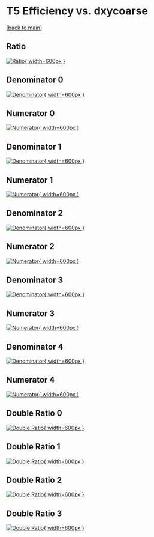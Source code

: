 # T5 Efficiency vs. dxycoarse

[[back to main](./)]



## Ratio

[![Ratio](../mtv/var/T5_loweta_0_0_eff_dxycoarse.png){ width=600px }](../mtv/var/T5_loweta_0_0_eff_dxycoarse.pdf)

## Denominator 0

[![Denominator](../mtv/den/T5_loweta_0_0_eff_dxycoarse_den0.png){ width=600px }](../mtv/den/T5_loweta_0_0_eff_dxycoarse_den0.pdf)

## Numerator 0

[![Numerator](../mtv/num/T5_loweta_0_0_eff_dxycoarse_num0.png){ width=600px }](../mtv/num/T5_loweta_0_0_eff_dxycoarse_num0.pdf)

## Denominator 1

[![Denominator](../mtv/den/T5_loweta_0_0_eff_dxycoarse_den1.png){ width=600px }](../mtv/den/T5_loweta_0_0_eff_dxycoarse_den1.pdf)

## Numerator 1

[![Numerator](../mtv/num/T5_loweta_0_0_eff_dxycoarse_num1.png){ width=600px }](../mtv/num/T5_loweta_0_0_eff_dxycoarse_num1.pdf)

## Denominator 2

[![Denominator](../mtv/den/T5_loweta_0_0_eff_dxycoarse_den2.png){ width=600px }](../mtv/den/T5_loweta_0_0_eff_dxycoarse_den2.pdf)

## Numerator 2

[![Numerator](../mtv/num/T5_loweta_0_0_eff_dxycoarse_num2.png){ width=600px }](../mtv/num/T5_loweta_0_0_eff_dxycoarse_num2.pdf)

## Denominator 3

[![Denominator](../mtv/den/T5_loweta_0_0_eff_dxycoarse_den3.png){ width=600px }](../mtv/den/T5_loweta_0_0_eff_dxycoarse_den3.pdf)

## Numerator 3

[![Numerator](../mtv/num/T5_loweta_0_0_eff_dxycoarse_num3.png){ width=600px }](../mtv/num/T5_loweta_0_0_eff_dxycoarse_num3.pdf)

## Denominator 4

[![Denominator](../mtv/den/T5_loweta_0_0_eff_dxycoarse_den4.png){ width=600px }](../mtv/den/T5_loweta_0_0_eff_dxycoarse_den4.pdf)

## Numerator 4

[![Numerator](../mtv/num/T5_loweta_0_0_eff_dxycoarse_num4.png){ width=600px }](../mtv/num/T5_loweta_0_0_eff_dxycoarse_num4.pdf)

## Double Ratio 0

[![Double Ratio](../mtv/ratio/T5_loweta_0_0_eff_dxycoarse_ratio0.png){ width=600px }](../mtv/ratio/T5_loweta_0_0_eff_dxycoarse_ratio0.pdf)

## Double Ratio 1

[![Double Ratio](../mtv/ratio/T5_loweta_0_0_eff_dxycoarse_ratio1.png){ width=600px }](../mtv/ratio/T5_loweta_0_0_eff_dxycoarse_ratio1.pdf)

## Double Ratio 2

[![Double Ratio](../mtv/ratio/T5_loweta_0_0_eff_dxycoarse_ratio2.png){ width=600px }](../mtv/ratio/T5_loweta_0_0_eff_dxycoarse_ratio2.pdf)

## Double Ratio 3

[![Double Ratio](../mtv/ratio/T5_loweta_0_0_eff_dxycoarse_ratio3.png){ width=600px }](../mtv/ratio/T5_loweta_0_0_eff_dxycoarse_ratio3.pdf)

